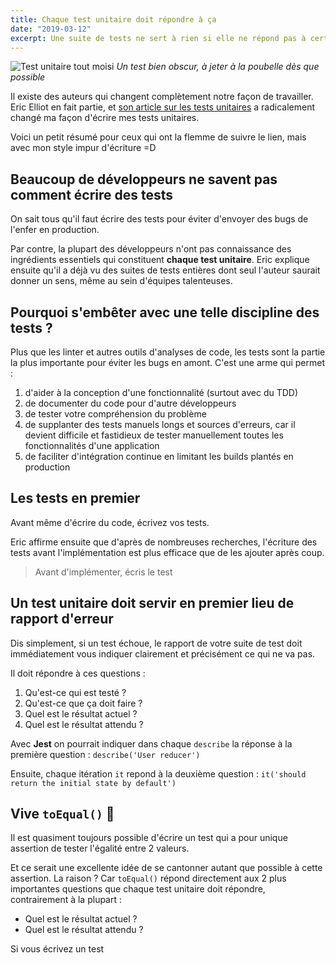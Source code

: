 ```yaml
---
title: Chaque test unitaire doit répondre à ça
date: "2019-03-12"
excerpt: Une suite de tests ne sert à rien si elle ne répond pas à certaines exigences. Voici 5 questions que chaque test unitaire doit répondre.
---
```


![Test unitaire tout moisi](/images/test-moisi.png) _Un test bien obscur, à jeter à la poubelle dès que possible_

Il existe des auteurs qui changent complètement notre façon de travailler. Eric Elliot en fait partie, et [son article sur les tests unitaires](https://medium.com/javascript-scene/what-every-unit-test-needs-f6cd34d9836d) a radicalement changé ma façon d'écrire mes tests unitaires.

Voici un petit résumé pour ceux qui ont la flemme de suivre le lien, mais avec mon style impur d'écriture =D

## Beaucoup de développeurs ne savent pas comment écrire des tests

On sait tous qu'il faut écrire des tests pour éviter d'envoyer des bugs de l'enfer en production.

Par contre, la plupart des développeurs n'ont pas connaissance des ingrédients essentiels qui constituent **chaque test unitaire**. Eric explique ensuite qu'il a déjà vu des suites de tests entières dont seul l'auteur saurait donner un sens, même au sein d'équipes talenteuses.

## Pourquoi s'embêter avec une telle discipline des tests ?

Plus que les linter et autres outils d'analyses de code, les tests sont la partie la plus importante pour éviter les bugs en amont. C'est une arme qui permet :

1. d'aider à la conception d'une fonctionnalité (surtout avec du TDD)
2. de documenter du code pour d'autre développeurs
3. de tester votre compréhension du problème
4. de supplanter des tests manuels longs et sources d'erreurs, car il devient difficile et fastidieux de tester manuellement toutes les fonctionnalités d'une application
5. de faciliter d'intégration continue en limitant les builds plantés en production

## Les tests en premier

Avant même d'écrire du code, écrivez vos tests.

Eric affirme ensuite que d'après de nombreuses recherches, l'écriture des tests avant l'implémentation est plus efficace que de les ajouter après coup.

> Avant d'implémenter, écris le test

## Un test unitaire doit servir en premier lieu de rapport d'erreur

Dis simplement, si un test échoue, le rapport de votre suite de test doit immédiatement vous indiquer clairement et précisément ce qui ne va pas.

Il doit répondre à ces questions :

1. Qu'est-ce qui est testé ?
2. Qu'est-ce que ça doit faire ?
3. Quel est le résultat actuel ?
4. Quel est le résultat attendu ?

Avec **Jest** on pourrait indiquer dans chaque `describe` la réponse à la première question : `describe('User reducer')`

Ensuite, chaque itération `it` repond à la deuxième question : `it('should return the initial state by default')`

## Vive `toEqual()` 🎉

Il est quasiment toujours possible d'écrire un test qui a pour unique assertion de tester l'égalité entre 2 valeurs.

Et ce serait une excellente idée de se cantonner autant que possible à cette assertion. La raison ? Car `toEqual()` répond directement aux 2 plus importantes questions que chaque test unitaire doit répondre, contrairement à la plupart :

- Quel est le résultat actuel ?
- Quel est le résultat attendu ?

Si vous écrivez un test

<!-- ## Eric Elliot est un auteur formidable

Après je vous conseille fortement la lec -->
